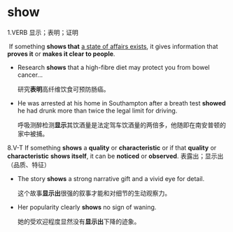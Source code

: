 # show

1.VERB 显示；表明；证明

​	If something **shows that** <u>a state of affairs exists</u>, it gives information that **proves it** or **makes it clear to people**.

- Research **shows** that a high-fibre diet may protect you from bowel cancer...

  研究**表明**高纤维饮食可预防肠癌。

- He was arrested at his home in Southampton after a breath test **showed** he had drunk more than twice the legal limit for driving.

  呼吸测醉检测**显示**其饮酒量是法定驾车饮酒量的两倍多，他随即在南安普顿的家中被捕。

8.V-T If something **shows** a **quality** or **characteristic** or if that **quality** or **characteristic** **shows itself**, it can be **noticed** or **observed**. 表露出；显示出（品质、特征）

- The story **shows** a strong narrative gift and a vivid eye for detail.

  这个故事**显示出**很强的叙事才能和对细节的生动观察力。

- Her popularity clearly **shows** no sign of waning.

  她的受欢迎程度显然没有**显示出**下降的迹象。